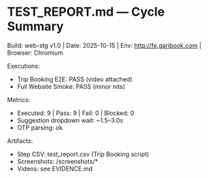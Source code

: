 # TEST_REPORT.md — Cycle Summary
Build: web-stg v1.0 | Date: 2025-10-15 | Env: http://fe.garibook.com | Browser: Chromium

Executions:
- Trip Booking E2E: PASS (video attached)
- Full Website Smoke: PASS (minor nits)

Metrics:
- Executed: 9 | Pass: 9 | Fail: 0 | Blocked: 0
- Suggestion dropdown wait: ~1.5–3.0s
- OTP parsing: ok

Artifacts:
- Step CSV: test_report.csv (Trip Booking script)
- Screenshots: /screenshots/*
- Videos: see EVIDENCE.md
